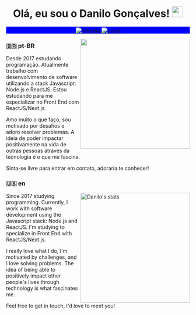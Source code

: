 <h1 align="center">Olá, eu sou o Danilo Gonçalves! <img src="https://raw.githubusercontent.com/kaueMarques/kaueMarques/master/hi.gif" width="30px"></h1>

<p align="center" style="background:blue">
  <a href="https://www.linkedin.com/in/goncadanilo/" target="_blank">
    <img align="center" src="https://img.shields.io/badge/-goncadanilo-0a66c2?style=flat-square&logo=Linkedin&logoColor=white" alt="linkedin"/>
  </a>
  <a href="mailto:gonca.danilo@gmail.com">
    <img align="center" src="https://img.shields.io/badge/-gonca.danilo-0a66c2?style=flat-square&logo=Gmail&logoColor=white" alt="gmail"/>
  </a>
</p>

<img align="right" width="300em" src="https://media.giphy.com/media/fo0HtwcJzNUcOlRdFc/giphy.gif"/>

<h3>🇧🇷 pt-BR</h3>

Desde 2017 estudando programação. Atualmente trabalho com desenvolvimento de software utilizando a stack Javascript: Node.js e ReactJS. Estou estudando para me especializar no Front End com ReactJS/Next.js.

Amo muito o que faço, sou motivado por desafios e adoro resolver problemas. A ideia de poder impactar positivamente na vida de outras pessoas através da tecnologia é o que me fascina.

Sinta-se livre para entrar em contato, adoraria te conhecer!


<h3>🇺🇸 en</h3>

<img align="right" width="300em" src="https://github-readme-stats.vercel.app/api/top-langs/?username=goncadanilo&layout=compact&theme=rose_pine" alt="Danilo's stats"/>

Since 2017 studying programming. Currently, I work with software development using the Javascript stack: Node.js and ReactJS. I'm studying to specialize in Front End with ReactJS/Next.js.

I really love what I do, I'm motivated by challenges, and I love solving problems. The idea of being able to positively impact other people's lives through technology is what fascinates me.

Feel free to get in touch, I'd love to meet you!
